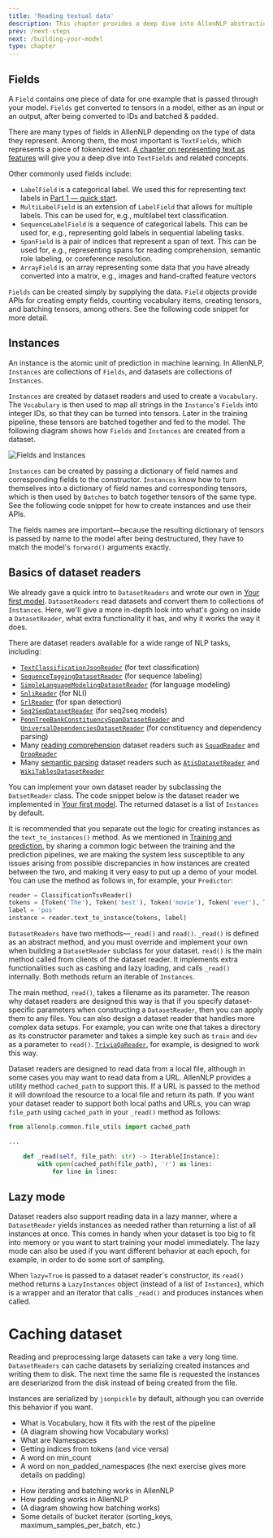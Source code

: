 ```yaml
---
title: 'Reading textual data'
description: This chapter provides a deep dive into AllenNLP abstractions that are essential for reading textual data, including fields and instances, dataset readers, vocabulary, and how batching is handled in AllenNLP
prev: /next-steps
next: /building-your-model
type: chapter
---
```


<exercise id="1" title="Fields and instances">

## Fields

A `Field` contains one piece of data for one example that is passed through your model. `Fields` get converted to tensors in a model, either as an input or an output, after being converted to IDs and batched & padded. 

There are many types of fields in AllenNLP depending on the type of data they represent. Among them, the most important is `TextFields`, which represents a piece of tokenized text. [A chapter on representing text as features](/representing-text-as-features) will give you a deep dive into `TextFields` and related concepts.

Other commonly used fields include:

* `LabelField` is a categorical label. We used this for representing text labels in [Part 1 — quick start](/your-first-model).
* `MultiLabelField` is an extension of `LabelField` that allows for multiple labels. This can be used for, e.g., multilabel text classification.
* `SequenceLabelField` is a sequence of categorical labels. This can be used for, e.g., representing gold labels in sequential labeling tasks.
* `SpanField` is a pair of indices that represent a span of text. This can be used for, e.g., representing spans for reading comprehension, semantic role labeling, or coreference resolution.
* `ArrayField` is an array representing some data that you have already converted into a matrix, e.g., images and hand-crafted feature vectors

`Fields` can be created simply by supplying the data. `Field` objects provide APIs for creating empty fields, counting vocabulary items, creating tensors, and batching tensors, among others. See the following code snippet for more detail.

<codeblock source="reading-textual-data/fields"></codeblock>

## Instances

An instance is the atomic unit of prediction in machine learning. In AllenNLP, `Instances` are collections of `Fields`, and datasets are collections of `Instances`.

`Instances` are created by dataset readers and used to create a `Vocabulary`. The `Vocabulary` is then used to map all strings in the `Instance`'s `Fields` into integer IDs, so that they can be turned into tensors. Later in the training pipeline, these tensors are batched together and fed to the model. The following diagram shows how `Fields` and `Instances` are created from a dataset.

<img src="/reading-textual-data/fields-and-instances.svg" alt="Fields and Instances" />

`Instances` can be created by passing a dictionary of field names and corresponding fields to the constructor. `Instances` know how to turn themselves into a dictionary of field names and corresponding tensors, which is then used by `Batches` to batch together tensors of the same type. See the following code snippet for how to create instances and use their APIs.

The fields names are important—because the resulting dictionary of tensors is passed by name to the model after being destructured, they have to match the model's `forward()` arguments exactly.

<codeblock source="reading-textual-data/instances"></codeblock>

</exercise>

<exercise id="2" title="Dataset readers">

## Basics of dataset readers

We already gave a quick intro to `DatasetReaders` and wrote our own in [Your first model](/your-first-model). `DatasetReaders` read datasets and convert them to collections of `Instances`. Here, we'll give a more in-depth look into what's going on inside a `DatasetReader`, what extra functionality it has, and why it works the way it does.

There are dataset readers available for a wide range of NLP tasks, including:

* [`TextClassificationJsonReader`](https://github.com/allenai/allennlp/blob/master/allennlp/data/dataset_readers/text_classification_json.py) (for text classification)
* [`SequenceTaggingDatasetReader`](https://github.com/allenai/allennlp/blob/master/allennlp/data/dataset_readers/sequence_tagging.py) (for sequence labeling)
* [`SimpleLanguageModelingDatasetReader`](https://github.com/allenai/allennlp/blob/master/allennlp/data/dataset_readers/simple_language_modeling.py) (for language modeling)
* [`SnliReader`](https://github.com/allenai/allennlp/blob/master/allennlp/data/dataset_readers/snli.py) (for NLI)
* [`SrlReader`](https://github.com/allenai/allennlp/blob/master/allennlp/data/dataset_readers/semantic_role_labeling.py) (for span detection)
* [`Seq2SeqDatasetReader`](https://github.com/allenai/allennlp/blob/master/allennlp/data/dataset_readers/seq2seq.py) (for seq2seq models)
* [`PennTreeBankConstituencySpanDatasetReader`](https://github.com/allenai/allennlp/blob/master/allennlp/data/dataset_readers/penn_tree_bank.py) and  [`UniversalDependenciesDatasetReader`](https://github.com/allenai/allennlp/blob/master/allennlp/data/dataset_readers/universal_dependencies.py) (for constituency and dependency parsing)
* Many [reading comprehension](https://github.com/allenai/allennlp-reading-comprehension) dataset readers such as [`SquadReader`](https://github.com/allenai/allennlp-reading-comprehension/blob/master/allennlp_rc/dataset_readers/squad.py) and [`DropReader`](https://github.com/allenai/allennlp-reading-comprehension/blob/master/allennlp_rc/dataset_readers/drop.py)
* Many [semantic parsing](https://github.com/allenai/allennlp-semparse) dataset readers such as [`AtisDatasetReader`](https://github.com/allenai/allennlp-semparse/blob/master/allennlp_semparse/dataset_readers/atis.py) and [`WikiTablesDatasetReader`](https://github.com/allenai/allennlp-semparse/blob/master/allennlp_semparse/dataset_readers/wikitables.py)

You can implement your own dataset reader by subclassing the `DatsetReader` class. The code snippet below is the dataset reader we implemented in [Your first model](/your-first-model). The returned dataset is a list of `Instances` by default.

<codeblock source="reading-textual-data/dataset_reader_basic"></codeblock>

It is recommended that you separate out the logic for creating instances as the `text_to_instances()` method. As we mentioned in [Training and prediction](/training-and-prediction), by sharing a common logic between the training and the prediction pipelines, we are making the system less susceptible to any issues arising from possible discrepancies in how instances are created between the two, and making it very easy to put up a demo of your model. You can use the method as follows in, for example, your `Predictor`:

```python
reader = ClassificationTsvReader()
tokens = [Token('The'), Token('best'), Token('movie'), Token('ever'), Token('!')]
label = 'pos'
instance = reader.text_to_instance(tokens, label)
```

`DatasetReaders` have two methods—`_read()` and `read()`. `_read()` is defined as an abstract method, and you must override and implement your own when building a `DatasetReader` subclass for your dataset. `read()` is the main method called from clients of the dataset reader. It implements extra functionalities such as cashing and lazy loading, and calls `_read()` internally. Both methods return an iterable of `Instances`.

The main method, `read()`, takes a filename as its parameter. The reason why dataset readers are designed this way is that if you specify dataset-specific parameters when constructing a `DatasetReader`, then you can apply them to any files. You can also design a dataset reader that handles more complex data setups. For example, you can write one that takes a directory as its constructor parameter and takes a simple key such as `train` and `dev` as a parameter to `read()`. [`TriviaQaReader`](https://github.com/allenai/allennlp-reading-comprehension/blob/fa60af5736a22455d275e663d3dd1ecc838e400c/allennlp_rc/dataset_readers/triviaqa.py#L31-L35), for example, is designed to work this way.

Dataset readers are designed to read data from a local file, although in some cases you may want to read data from a URL. AllenNLP provides a utility method `cached_path` to support this. If a URL is passed to the method it will download the resource to a local file and return its path. If you want your dataset reader to support both local paths and URLs, you can wrap `file_path` using `cached_path` in your `_read()` method as follows:

```python
from allennlp.common.file_utils import cached_path

...

    def _read(self, file_path: str) -> Iterable[Instance]:
        with open(cached_path(file_path), 'r') as lines:
            for line in lines:
```

## Lazy mode

Dataset readers also support reading data in a lazy manner, where a  `DatasetReader` yields instances as needed rather than returning a list of all instances at once. This comes in handy when your dataset is too big to fit into memory or you want to start training your model immediately. The lazy mode can also be used if you want different behavior at each epoch, for example, in order to do some sort of sampling.

When `lazy=True` is passed to a dataset reader's constructor, its `read()` method returns a `LazyInstances` object (instead of a list of `Instances`), which is a wrapper and an iterator that calls `_read()` and produces instances when called.

<codeblock source="reading-textual-data/dataset_reader_lazy"></codeblock>

# Caching dataset

Reading and preprocessing large datasets can take a very long time. `DatasetReaders` can cache datasets by serializing created instances and writing them to disk. The next time the same file is requested the instances are deseriarized from the disk instead of being created from the file.

<codeblock source="reading-textual-data/dataset_reader_cache"></codeblock>

Instances are serialized by `jsonpickle` by default, although you can override this behavior if you want.

</exercise>

<exercise id="3" title="Vocabulary">

* What is Vocabulary, how it fits with the rest of the pipeline
* (A diagram showing how Vocabulary works)
* What are Namespaces
* Getting indices from tokens (and vice versa)
* A word on min_count
* A word on non_padded_namespaces (the next exercise gives more details on padding)

</exercise>

<exercise id="4" title="Iterators, batching, and padding">

* How iterating and batching works in AllenNLP
* How padding works in AllenNLP
* (A diagram showing how batching works)
* Some details of bucket iterator (sorting_keys, maximum_samples_per_batch, etc.)

</exercise>
